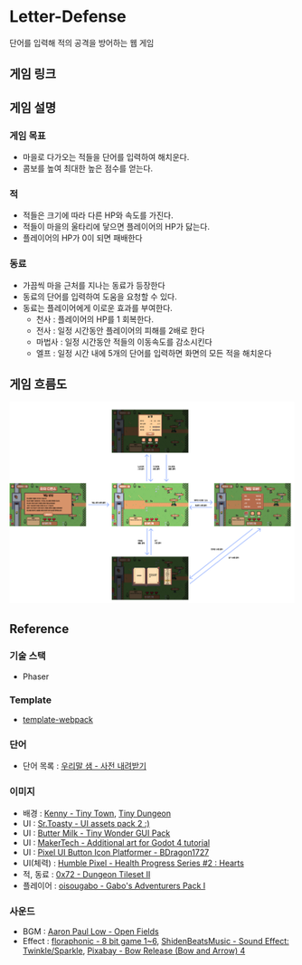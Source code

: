 # Letter-Defense

단어를 입력해 적의 공격을 방어하는 웹 게임

## 게임 링크

## 게임 설명

### 게임 목표

-   마을로 다가오는 적들을 단어를 입력하여 해치운다.
-   콤보를 높여 최대한 높은 점수를 얻는다.

### 적

-   적들은 크기에 따라 다른 HP와 속도를 가진다.
-   적들이 마을의 울타리에 닿으면 플레이어의 HP가 닳는다.
-   플레이어의 HP가 0이 되면 패배한다

### 동료

-   가끔씩 마을 근처를 지나는 동료가 등장한다
-   동료의 단어를 입력하여 도움을 요청할 수 있다.
-   동료는 플레이어에게 이로운 효과를 부여한다.
    -   천사 : 플레이어의 HP를 1 회복한다.
    -   전사 : 일정 시간동안 플레이어의 피해를 2배로 한다
    -   마법사 : 일정 시간동안 적들의 이동속도를 감소시킨다
    -   엘프 : 일정 시간 내에 5개의 단어를 입력하면 화면의 모든 적을 해치운다

## 게임 흐름도

![game_flow_chart](<./Flow Chart.png>)

## Reference

### 기술 스택

-   Phaser

### Template

-   [template-webpack](https://github.com/phaserjs/template-webpack)

### 단어

-   단어 목록 : [우리말 샘 - 사전 내려받기](https://opendict.korean.go.kr/main)

### 이미지

-   배경 : [Kenny - Tiny Town](https://www.kenney.nl/assets/tiny-town), [Tiny Dungeon](https://www.kenney.nl/assets/tiny-dungeon)
-   UI : [Sr.Toasty - UI assets pack 2 :)]()
-   UI : [Butter Milk - Tiny Wonder GUI Pack](https://butterymilk.itch.io/tiny-wonder-gui-pack)
-   UI : [MakerTech - Additional art for Godot 4 tutorial](https://makertech.itch.io/additional-art-for-godot-4-tutorial)
-   UI : [Pixel UI Button Icon Platformer - BDragon1727](https://bdragon1727.itch.io/pixel-ui-button-icon-platformer)
-   UI(체력) : [Humble Pixel - Health Progress Series #2 : Hearts](https://humblepixel.itch.io/health-progress-series-2-hearts)
-   적, 동료 : [0x72 - Dungeon Tileset II](https://0x72.itch.io/dungeontileset-ii)
-   플레이어 : [oisougabo - Gabo's Adventurers Pack I](https://oisougabo.itch.io/gap-i)

### 사운드

-   BGM : [Aaron Paul Low - Open Fields](https://uppbeat.io/track/aaron-paul-low/open-fields)
-   Effect : [floraphonic - 8 bit game 1~6](https://pixabay.com/users/floraphonic-38928062/), [ShidenBeatsMusic - Sound Effect: Twinkle/Sparkle](https://pixabay.com/sound-effects/sound-effect-twinklesparkle-115095/), [Pixabay - Bow Release (Bow and Arrow) 4](https://pixabay.com/sound-effects/bow-release-bow-and-arrow-4-101936/)
